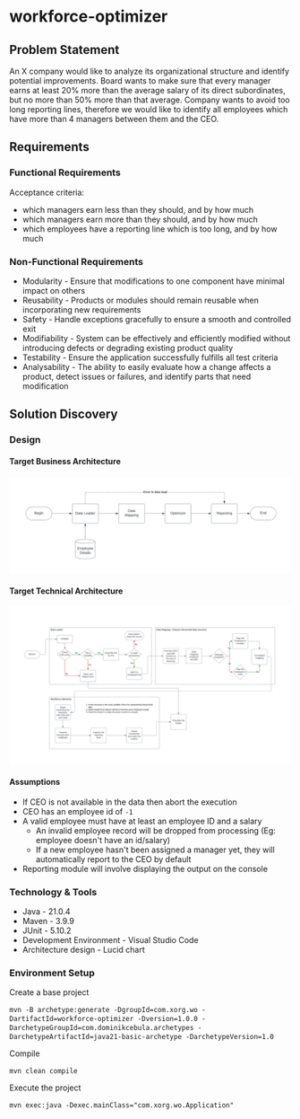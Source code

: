 # workforce-optimizer

## Problem Statement

An X company would like to analyze its organizational structure and identify potential improvements. Board wants to make sure that every manager earns at least 20% more than the average salary of its direct subordinates, but no more than 50% more than that average. Company wants to avoid too long reporting lines, therefore we would like to identify all employees which have more than 4 managers between them and the CEO.

## Requirements

### Functional Requirements

Acceptance criteria:
- which managers earn less than they should, and by how much
- which managers earn more than they should, and by how much
- which employees have a reporting line which is too long, and by how much

### Non-Functional Requirements

- Modularity - Ensure that modifications to one component have minimal impact on others
- Reusability - Products or modules should remain reusable when incorporating new requirements
- Safety - Handle exceptions gracefully to ensure a smooth and controlled exit
- Modifiability - System can be effectively and efficiently modified without introducing defects or degrading existing product quality
- Testability - Ensure the application successfully fulfills all test criteria
- Analysability - The ability to easily evaluate how a change affects a product, detect issues or failures, and identify parts that need modification

## Solution Discovery

### Design

#### Target Business Architecture
![target business architecture](assets/target-business-architecture.svg)

#### Target Technical Architecture
![target technical architecture](assets/target-technical-architecture.svg)

#### Assumptions

 - If CEO is not available in the data then abort the execution
 - CEO has an employee id of `-1`
 - A valid employee must have at least an employee ID and a salary
    - An invalid employee record will be dropped from processing (Eg: employee doesn't have an id/salary)
    - If a new employee hasn't been assigned a manager yet, they will automatically report to the CEO by default
 - Reporting module will involve displaying the output on the console

### Technology & Tools

 - Java - 21.0.4
 - Maven - 3.9.9
 - JUnit - 5.10.2
 - Development Environment - Visual Studio Code
 - Architecture design - Lucid chart
 
### Environment Setup

Create a base project
```
mvn -B archetype:generate -DgroupId=com.xorg.wo -DartifactId=workforce-optimizer -Dversion=1.0.0 -DarchetypeGroupId=com.dominikcebula.archetypes -DarchetypeArtifactId=java21-basic-archetype -DarchetypeVersion=1.0
```

Compile
```
mvn clean compile
```

Execute the project
```
mvn exec:java -Dexec.mainClass="com.xorg.wo.Application"
```